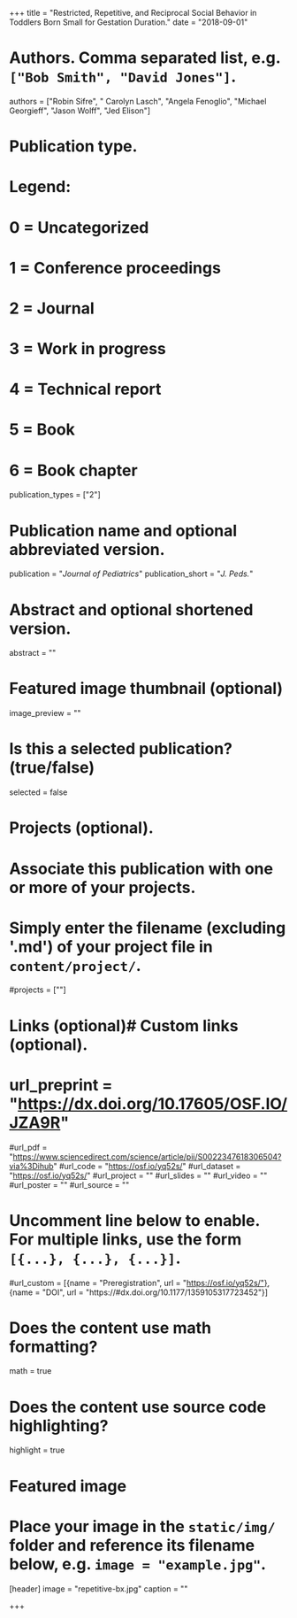 +++
title = "Restricted, Repetitive, and Reciprocal Social Behavior in Toddlers Born Small for Gestation Duration."
date = "2018-09-01"

# Authors. Comma separated list, e.g. `["Bob Smith", "David Jones"]`.
authors = ["Robin Sifre", " Carolyn Lasch", "Angela Fenoglio", "Michael Georgieff", "Jason Wolff", "Jed Elison"]
# Publication type.
# Legend:
# 0 = Uncategorized
# 1 = Conference proceedings
# 2 = Journal
# 3 = Work in progress
# 4 = Technical report
# 5 = Book
# 6 = Book chapter
publication_types = ["2"]

# Publication name and optional abbreviated version.
publication = "*Journal of Pediatrics*"
publication_short = "*J. Peds.*"

# Abstract and optional shortened version.
abstract = ""

# Featured image thumbnail (optional)
image_preview = ""

# Is this a selected publication? (true/false)
selected = false

# Projects (optional).
#   Associate this publication with one or more of your projects.
#   Simply enter the filename (excluding '.md') of your project file in `content/project/`.
#projects = [""]

# Links (optional)# Custom links (optional).
# url_preprint = "https://dx.doi.org/10.17605/OSF.IO/JZA9R"
#url_pdf = "https://www.sciencedirect.com/science/article/pii/S0022347618306504?via%3Dihub"
#url_code = "https://osf.io/yq52s/"
#url_dataset = "https://osf.io/yq52s/"
#url_project = ""
#url_slides = ""
#url_video = ""
#url_poster = ""
#url_source = ""


#   Uncomment line below to enable. For multiple links, use the form `[{...}, {...}, {...}]`.
#url_custom = [{name = "Preregistration", url = "https://osf.io/yq52s/"}, {name = "DOI", url = "https://#dx.doi.org/10.1177/1359105317723452"}]


# Does the content use math formatting?
math = true

# Does the content use source code highlighting?
highlight = true

# Featured image
# Place your image in the `static/img/` folder and reference its filename below, e.g. `image = "example.jpg"`.
[header]
image = "repetitive-bx.jpg"
caption = ""

+++


